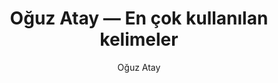 ---
layout: yazar
title: Oğuz Atay — En çok kullanılan kelimeler
description: Oğuz Atay eserlerinin kelime sıklığı grafiği.
author: Oğuz Atay
author_slug: oguz-atay
avatar: /assets/img/yazarlar/oguz-atay.png
permalink: /yazar/oguz-atay-en-cok-kullanilan-kelimeler/
lang: tr
titles:
- Tehlikeli oyunlar
- Tutunamayanlar
- Korkuyu Beklerken
- Eylembilim
---